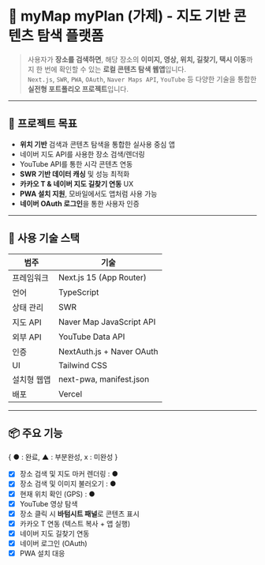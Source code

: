 # 📍 myMap myPlan (가제) - 지도 기반 콘텐츠 탐색 플랫폼

> 사용자가 **장소를 검색하면**, 해당 장소의 **이미지, 영상, 위치, 길찾기, 택시 이동**까지 한 번에 확인할 수 있는 **로컬 콘텐츠 탐색 웹앱**입니다.  
> `Next.js`, `SWR`, `PWA`, `OAuth`, `Naver Maps API`, `YouTube` 등 다양한 기술을 통합한 **실전형 포트폴리오 프로젝트**입니다.

---

## 🚀 프로젝트 목표

- **위치 기반** 검색과 콘텐츠 탐색을 통합한 실사용 중심 앱
- 네이버 지도 API를 사용한 장소 검색/렌더링
- YouTube API를 통한 시각 콘텐츠 연동
- **SWR 기반 데이터 캐싱** 및 성능 최적화
- **카카오 T & 네이버 지도 길찾기 연동** UX
- **PWA 설치 지원**, 모바일에서도 앱처럼 사용 가능
- **네이버 OAuth 로그인**을 통한 사용자 인증

---

## 🧰 사용 기술 스택

| 범주 | 기술 |
|------|------|
| 프레임워크 | Next.js 15 (App Router) |
| 언어 | TypeScript |
| 상태 관리 | SWR |
| 지도 API | Naver Map JavaScript API |
| 외부 API |  YouTube Data API |
| 인증 | NextAuth.js + Naver OAuth |
| UI | Tailwind CSS |
| 설치형 웹앱 | next-pwa, manifest.json |
| 배포 | Vercel |

---

## 📦 주요 기능
{ ● : 완료, ▲ : 부분완성, x : 미완성 }
- [x] 장소 검색 및 지도 마커 렌더링 : ●
- [x] 장소 검색 및 이미지 불러오기 : ●
- [x] 현재 위치 확인 (GPS) : ●
- [x] YouTube 영상 탐색
- [x] 장소 클릭 시 **바텀시트 패널**로 콘텐츠 표시
- [x] 카카오 T 연동 (텍스트 복사 + 앱 실행)
- [x] 네이버 지도 길찾기 연동
- [x] 네이버 로그인 (OAuth)
- [x] PWA 설치 대응
